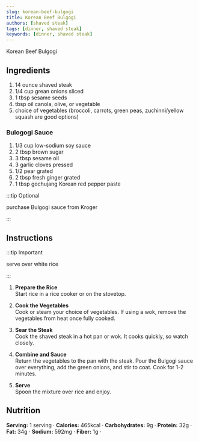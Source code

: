 ```yaml
---
slug: korean-beef-bulgogi
title: Korean Beef Bulgogi
authors: [shaved steak]
tags: [dinner, shaved steak]
keywords: [dinner, shaved steak]
---
```


Korean Beef Bulgogi
<!-- <img src="/img/chicken-and-orzo-skillet.jpg" alt="Creamy Chicken And Orzo Skillet Picture" width="800" height="670" /> -->

<!-- truncate -->


## Ingredients
1. 14 ounce shaved steak
2. 1/4 cup grean onions sliced
3. 1 tbsp sesame seeds
4. tbsp oil canola, olive, or vegetable
5. choice of vegetables (broccoli, carrots, green peas, zuchinni/yellow squash are good options)

### Bulogogi Sauce
1. 1/3 cup low-sodium soy sauce
2. 2 tbsp brown sugar
3. 3 tbsp sesame oil
4. 3 garlic cloves pressed
5. 1/2 pear grated
6. 2 tbsp fresh ginger grated
7. 1 tbsp gochujang Korean red pepper paste

:::tip Optional

purchase Bulgogi sauce from Kroger

:::


## Instructions 

:::tip Important

serve over white rice 

:::

1. **Prepare the Rice**  
    Start rice in a rice cooker or on the stovetop.

2. **Cook the Vegetables**  
    Cook or steam your choice of vegetables. If using a wok, remove the vegetables from heat once fully cooked.

3. **Sear the Steak**  
    Cook the shaved steak in a hot pan or wok. It cooks quickly, so watch closely.

4. **Combine and Sauce**  
    Return the vegetables to the pan with the steak. Pour the Bulgogi sauce over everything, add the green onions, and stir to coat. Cook for 1-2 minutes.

5. **Serve**  
    Spoon the mixture over rice and enjoy.
 


## Nutrition
**Serving:** 1 serving · 
**Calories:** 465kcal · 
**Carbohydrates:** 9g · 
**Protein:** 32g · 
**Fat:** 34g · 
**Sodium:** 592mg · 
**Fiber:** 1g · 
